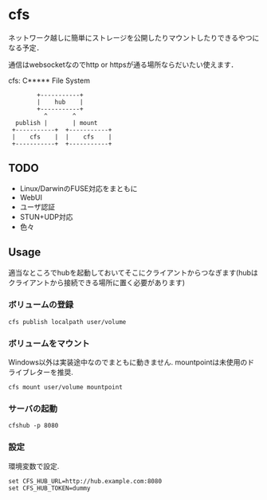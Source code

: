 # cfs

ネットワーク越しに簡単にストレージを公開したりマウントしたりできるやつになる予定．

通信はwebsocketなのでhttp or httpsが通る場所ならだいたい使えます．

cfs: C***** File System

```
        +-----------+
        |    hub    |
        +-----------+
          ^       ^
  publish |       | mount
 +-----------+  +-----------+
 |    cfs    |  |    cfs    |
 +-----------+  +-----------+
```

## TODO

- Linux/DarwinのFUSE対応をまともに
- WebUI
- ユーザ認証
- STUN+UDP対応
- 色々

## Usage

適当なところでhubを起動しておいてそこにクライアントからつなぎます(hubはクライアントから接続できる場所に置く必要があります)

### ボリュームの登録

```console
cfs publish localpath user/volume
```

### ボリュームをマウント

Windows以外は実装途中なのでまともに動きません. mountpointは未使用のドライブレターを推奨.

```console
cfs mount user/volume mountpoint
```

### サーバの起動

```console
cfshub -p 8080
```

### 設定

環境変数で設定.

```console
set CFS_HUB_URL=http://hub.example.com:8080
set CFS_HUB_TOKEN=dummy
```
